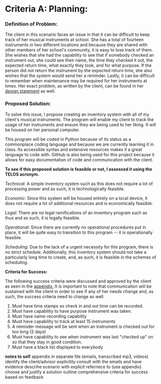 Criteria A: Planning:
=====================

### Definition of Problem:

The client in this scenario faces an issue in that it can be difficult to keep track of her musical instruments at school. She has a total of fourteen instruments in two different locations and because they are shared with other members of her school's community, it is easy to lose track of them. She wishes that she had the capability to see that if somebody checked an instrument out, she could see their name, the time they checked it out, the expected return time, what exactly they took, and for what purpose. If the person did not return the instrument by the expected return time, she also wishes that the system would send her a reminder. Lastly, it can be difficult to remember when maintenance may be required for her instruments at times. Her exact problem, as written by the client, can be found in her [design statement](https://github.com/rikiod/unit3/blob/master/designStatement.md) as well. 

### Proposed Solution:

To solve this issue, I propose creating an inventory system with all of my client's musical instruments. The program will enable my client to track the usage of her instruments and ensure they are being used to her liking. It will be housed on her personal computer. 

This program will be coded in Python because of its status as a commonplace coding language and because we are currently learning it in class. Its accessible syntax and extensive resources makes it a great language to code with. GitHub is also being used for this project because it allows for easy documentation of code and communication with the client. 

**To see if this proposed solution is feasible or not, I assessed it using the TELOS acronym.**

*Technical:* A simple inventory system such as this does not require a lot of processing power and as such, it is technologically feasible. 

*Economic:* Since this system will be housed entirely on a local device, it does not require a lot of additional resources and is economically feasible.  

*Legal:* There are no legal ramifications of an inventory program such as thus and as such, it is legally feasible. 

*Operational:* Since there are currently no operational procedures put in place, it will be quite easy to transition to this program -- it is operationally feasible. 

*Scheduling:* Due to the lack of a urgent necessity for this program, there is no strict schedule. Additionally, this inventory system should not take a particularly long time to create, and, as such, it is feasible in the schemes of scheduling.  

**Criteria for Success:**

The following success criteria were discussed and approved by the client as seen in the [appendix.](https://github.com/rikiod/unit3/blob/master/appendix.md) It is important to note that communication will be sustained with the client in order to see if any of her needs change and, as such, the success criteria need to change as well. 

1. Must have time stamps so check in and out time can be recorded.
2. Must have capability to have purpose instrument was taken.
3. Must have name-recording capability 
4. Must have capability to track at least 15 instruments
5. A reminder message will be sent when an instrument is checked out for too long (2 days)
6. Must have capability to see when instrument was last "checked up" on so that they stay in good condition. 
7. Must have a black list displayed to everybody

 
**notes to self**
appendix in separate file (emails, transcribed mp3, videos)
identify the client/advisor
explicitily consult with the emails and have evidence
descrihe scenario with explicit refernece to (use appendix)
choose and justify a solution
outline comprehensive criteria for success based on feedback
